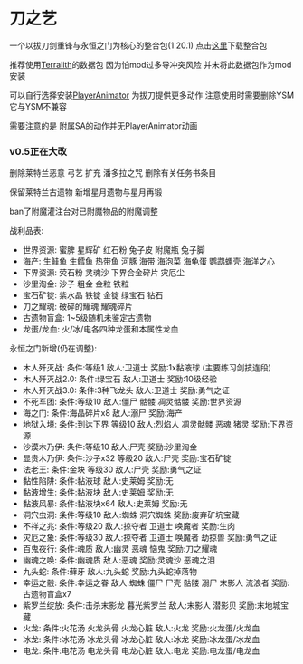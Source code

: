 # 刀之艺
一个以拔刀剑重锋与永恒之门为核心的整合包(1.20.1) 点击[这里](https://github.com/ALINGCAT/BladesArt/releases)下载整合包

推荐使用[Terralith](https://www.mcmod.cn/class/4557.html)的数据包
因为怕mod过多导冲突风险 并未将此数据包作为mod安装

可以自行选择安装[PlayerAnimator](https://www.mcmod.cn/class/7487.html) 为拔刀提供更多动作 注意使用时需要删除YSM 它与YSM不兼容

需要注意的是 附属SA的动作并无PlayerAnimator动画

### v0.5正在大改
删除莱特兰恶意 弓艺 扩充 潘多拉之咒 删除有关任务书条目

保留莱特兰古遗物 新增星月遗物与星月再锻

ban了附魔灌注台对已附魔物品的附魔调整

战利品表:
- 世界资源: 蜜脾 星辉矿 红石粉 兔子皮 附魔瓶 兔子脚
- 海产: 生鲑鱼 生鳕鱼 热带鱼 河豚 海带 海泡菜 海龟蛋 鹦鹉螺壳 海洋之心
- 下界资源: 荧石粉 灵魂沙 下界合金碎片 灾厄尘
- 沙里淘金: 沙子 粗金 金粒 铁粒
- 宝石矿锭: 紫水晶 铁锭 金锭 绿宝石 钻石
- 刀之耀魂: 破碎的耀魂 耀魂碎片
- 古遗物盲盒: 1~5级随机未鉴定古遗物
- 龙蛋/龙血: 火/冰/电各四种龙蛋和本属性龙血

永恒之门新增(仍在调整):
- 木人歼灭战: 条件:等级1 敌人:卫道士 奖励:1x黏液球 (主要练习剑技连段)
- 木人歼灭战2.0: 条件:绿宝石 敌人:卫道士 奖励:10级经验
- 木人歼灭战3.0: 条件:3种飞龙头 敌人:卫道士 奖励:勇气之证
- 不死军团: 条件:等级10 敌人:僵尸 骷髅 凋灵骷髅 奖励:世界资源
- 海之门: 条件:海晶碎片x8 敌人:溺尸 奖励:海产
- 地狱入境: 条件:到达下界 等级10 敌人:烈焰人 凋灵骷髅 恶魂 猪灵 奖励:下界资源
- 沙漠木乃伊: 条件:等级10 敌人:尸壳 奖励:沙里淘金
- 显贵木乃伊: 条件:沙子x32 等级20 敌人:尸壳 奖励:宝石矿锭
- 法老王: 条件:金块 等级30 敌人:尸壳 奖励:勇气之证
- 黏性陷阱: 条件:黏液球 敌人:史莱姆 奖励:无
- 黏液增生: 条件:黏液块 敌人:史莱姆 奖励:无
- 黏液风暴: 条件:黏液块x64 敌人:史莱姆 奖励:无
- 洞穴虫洞: 条件:等级10 敌人:蜘蛛 洞穴蜘蛛 奖励:废弃矿坑宝藏
- 不祥之兆: 条件:等级20 敌人:掠夺者 卫道士 唤魔者 奖励:生肉
- 灾厄之象: 条件:等级30 敌人:掠夺者 卫道士 唤魔者 劫掠兽 奖励:勇气之证
- 百鬼夜行: 条件:魂质 敌人:幽灵 恶魂 恼鬼 奖励:刀之耀魂
- 幽魂之唤: 条件:幽魂质 敌人:恶魂 奖励:灵魂沙 恶魂之泪
- 九头蛇: 条件:藓牙 敌人:九头蛇 奖励:九头蛇掉落物
- 幸运之骰: 条件:幸运之眷 敌人:蜘蛛 僵尸 尸壳 骷髅 溺尸 末影人 流浪者 奖励:古遗物盲盒x7
- 紫罗兰绽放: 条件:击杀末影龙 暮光紫罗兰 敌人:末影人 潜影贝 奖励:末地城宝藏
- 火龙: 条件:火花汤 火龙头骨 火龙心脏 敌人:火龙 奖励:火龙蛋/火龙血
- 冰龙: 条件:冰花汤 冰龙头骨 冰龙心脏 敌人:冰龙 奖励:冰龙蛋/冰龙血
- 电龙: 条件:电花汤 电龙头骨 电龙心脏 敌人:电龙 奖励:电龙蛋/电龙血
